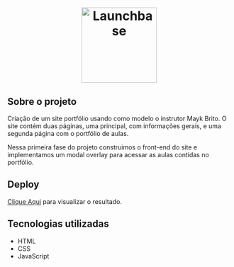 <h1 align="center">
    <img alt="Launchbase" src="https://storage.googleapis.com/golden-wind/bootcamp-launchbase/logo.png" width="170px" />
</h1>

## Sobre o projeto

<p>Criação de um site portfólio usando como modelo o instrutor Mayk Brito. O site contém duas páginas, uma principal, com informações gerais, e uma segunda página com o portfólio de aulas.</p>
<p>Nessa primeira fase do projeto construimos o front-end do site e implementamos um modal overlay para acessar as aulas contidas no portfólio.</p>

## Deploy
[Clique Aqui](https://ullyolima.github.io/launchbase-portfolio/index.html) para visualizar o resultado.

## Tecnologias utilizadas

- HTML
- CSS
- JavaScript
